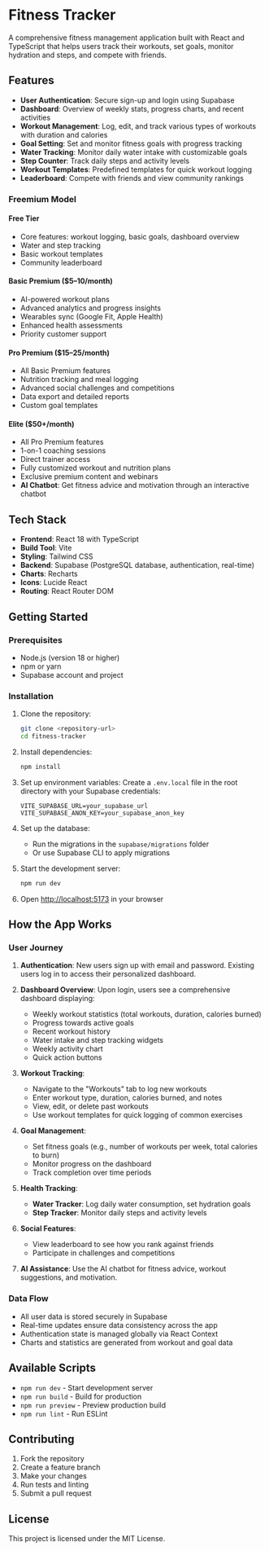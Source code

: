 # Fitness Tracker

A comprehensive fitness management application built with React and TypeScript that helps users track their workouts, set goals, monitor hydration and steps, and compete with friends.

## Features

- **User Authentication**: Secure sign-up and login using Supabase
- **Dashboard**: Overview of weekly stats, progress charts, and recent activities
- **Workout Management**: Log, edit, and track various types of workouts with duration and calories
- **Goal Setting**: Set and monitor fitness goals with progress tracking
- **Water Tracking**: Monitor daily water intake with customizable goals
- **Step Counter**: Track daily steps and activity levels
- **Workout Templates**: Predefined templates for quick workout logging
- **Leaderboard**: Compete with friends and view community rankings

### Freemium Model

#### Free Tier
- Core features: workout logging, basic goals, dashboard overview
- Water and step tracking
- Basic workout templates
- Community leaderboard

#### Basic Premium ($5–10/month)
- AI-powered workout plans
- Advanced analytics and progress insights
- Wearables sync (Google Fit, Apple Health)
- Enhanced health assessments
- Priority customer support

#### Pro Premium ($15–25/month)
- All Basic Premium features
- Nutrition tracking and meal logging
- Advanced social challenges and competitions
- Data export and detailed reports
- Custom goal templates

#### Elite ($50+/month)
- All Pro Premium features
- 1-on-1 coaching sessions
- Direct trainer access
- Fully customized workout and nutrition plans
- Exclusive premium content and webinars
- **AI Chatbot**: Get fitness advice and motivation through an interactive chatbot

## Tech Stack

- **Frontend**: React 18 with TypeScript
- **Build Tool**: Vite
- **Styling**: Tailwind CSS
- **Backend**: Supabase (PostgreSQL database, authentication, real-time)
- **Charts**: Recharts
- **Icons**: Lucide React
- **Routing**: React Router DOM

## Getting Started

### Prerequisites

- Node.js (version 18 or higher)
- npm or yarn
- Supabase account and project

### Installation

1. Clone the repository:
   ```bash
   git clone <repository-url>
   cd fitness-tracker
   ```

2. Install dependencies:
   ```bash
   npm install
   ```

3. Set up environment variables:
   Create a `.env.local` file in the root directory with your Supabase credentials:
   ```
   VITE_SUPABASE_URL=your_supabase_url
   VITE_SUPABASE_ANON_KEY=your_supabase_anon_key
   ```

4. Set up the database:
   - Run the migrations in the `supabase/migrations` folder
   - Or use Supabase CLI to apply migrations

5. Start the development server:
   ```bash
   npm run dev
   ```

6. Open [http://localhost:5173](http://localhost:5173) in your browser

## How the App Works

### User Journey

1. **Authentication**: New users sign up with email and password. Existing users log in to access their personalized dashboard.

2. **Dashboard Overview**: Upon login, users see a comprehensive dashboard displaying:
   - Weekly workout statistics (total workouts, duration, calories burned)
   - Progress towards active goals
   - Recent workout history
   - Water intake and step tracking widgets
   - Weekly activity chart
   - Quick action buttons

3. **Workout Tracking**:
   - Navigate to the "Workouts" tab to log new workouts
   - Enter workout type, duration, calories burned, and notes
   - View, edit, or delete past workouts
   - Use workout templates for quick logging of common exercises

4. **Goal Management**:
   - Set fitness goals (e.g., number of workouts per week, total calories to burn)
   - Monitor progress on the dashboard
   - Track completion over time periods

5. **Health Tracking**:
   - **Water Tracker**: Log daily water consumption, set hydration goals
   - **Step Tracker**: Monitor daily steps and activity levels

6. **Social Features**:
   - View leaderboard to see how you rank against friends
   - Participate in challenges and competitions

7. **AI Assistance**: Use the AI chatbot for fitness advice, workout suggestions, and motivation.

### Data Flow

- All user data is stored securely in Supabase
- Real-time updates ensure data consistency across the app
- Authentication state is managed globally via React Context
- Charts and statistics are generated from workout and goal data

## Available Scripts

- `npm run dev` - Start development server
- `npm run build` - Build for production
- `npm run preview` - Preview production build
- `npm run lint` - Run ESLint

## Contributing

1. Fork the repository
2. Create a feature branch
3. Make your changes
4. Run tests and linting
5. Submit a pull request

## License

This project is licensed under the MIT License.
